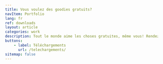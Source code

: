 ```yaml
---
title: Vous voulez des goodies gratuits?
navItem: Portfolio
lang: fr
ref: downloads
layout: article
categories: work
description: Tout le monde aime les choses gratuites, même vous! Rendez-vous sur ma page Téléchargements!
buttons:
    - label: Téléchargements
      url: /telechargements/
sitemap: false
---
```

